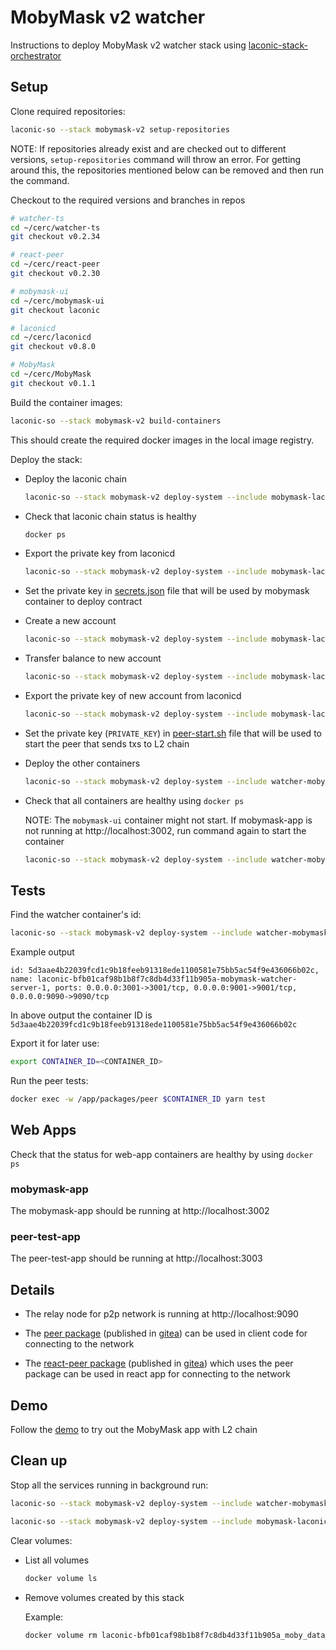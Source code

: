 # MobyMask v2 watcher

Instructions to deploy MobyMask v2 watcher stack using [laconic-stack-orchestrator](/README.md#install)

## Setup

Clone required repositories:

```bash
laconic-so --stack mobymask-v2 setup-repositories
```

NOTE: If repositories already exist and are checked out to different versions, `setup-repositories` command will throw an error.
For getting around this, the repositories mentioned below can be removed and then run the command.

Checkout to the required versions and branches in repos

```bash
# watcher-ts
cd ~/cerc/watcher-ts
git checkout v0.2.34

# react-peer
cd ~/cerc/react-peer
git checkout v0.2.30

# mobymask-ui
cd ~/cerc/mobymask-ui
git checkout laconic

# laconicd
cd ~/cerc/laconicd
git checkout v0.8.0

# MobyMask
cd ~/cerc/MobyMask
git checkout v0.1.1
```

Build the container images:

```bash
laconic-so --stack mobymask-v2 build-containers
```

This should create the required docker images in the local image registry.

Deploy the stack:

* Deploy the laconic chain

  ```bash
  laconic-so --stack mobymask-v2 deploy-system --include mobymask-laconicd up
  ```

* Check that laconic chain status is healthy

  ```bash
  docker ps
  ```

* Export the private key from laconicd

  ```bash
  laconic-so --stack mobymask-v2 deploy-system --include mobymask-laconicd exec laconicd "echo y | laconicd keys export mykey --unarmored-hex --unsafe"
  ```

* Set the private key in [secrets.json](../../config/watcher-mobymask-v2/secrets.json) file that will be used by mobymask container to deploy contract

* Create a new account

  ```bash
  laconic-so --stack mobymask-v2 deploy-system --include mobymask-laconicd exec laconicd "laconicd keys add alice"
  ```

* Transfer balance to new account

  ```bash
  laconic-so --stack mobymask-v2 deploy-system --include mobymask-laconicd exec laconicd 'laconicd tx bank send $(laconicd keys show mykey -a) $(laconicd keys show alice -a) 1000000000000000000000000aphoton --fees 2000aphoton'
  ```

* Export the private key of new account from laconicd

  ```bash
  laconic-so --stack mobymask-v2 deploy-system --include mobymask-laconicd exec laconicd "echo y | laconicd keys export alice --unarmored-hex --unsafe"
  ```

* Set the private key (`PRIVATE_KEY`) in [peer-start.sh](../../config/watcher-mobymask-v2/peer-start.sh) file that will be used to start the peer that sends txs to L2 chain

* Deploy the other containers

  ```bash
  laconic-so --stack mobymask-v2 deploy-system --include watcher-mobymask-v2 up
  ```

* Check that all containers are healthy using `docker ps`

  NOTE: The `mobymask-ui` container might not start. If mobymask-app is not running at http://localhost:3002, run command again to start the container

  ```bash
  laconic-so --stack mobymask-v2 deploy-system --include watcher-mobymask-v2 up
  ```

## Tests

Find the watcher container's id:

```bash
laconic-so --stack mobymask-v2 deploy-system --include watcher-mobymask-v2 ps | grep "mobymask-watcher-server"
```

Example output

```
id: 5d3aae4b22039fcd1c9b18feeb91318ede1100581e75bb5ac54f9e436066b02c, name: laconic-bfb01caf98b1b8f7c8db4d33f11b905a-mobymask-watcher-server-1, ports: 0.0.0.0:3001->3001/tcp, 0.0.0.0:9001->9001/tcp, 0.0.0.0:9090->9090/tcp
```

In above output the container ID is `5d3aae4b22039fcd1c9b18feeb91318ede1100581e75bb5ac54f9e436066b02c`

Export it for later use:

```bash
export CONTAINER_ID=<CONTAINER_ID>
```

Run the peer tests:

```bash
docker exec -w /app/packages/peer $CONTAINER_ID yarn test
```

## Web Apps

Check that the status for web-app containers are healthy by using `docker ps`

### mobymask-app

The mobymask-app should be running at http://localhost:3002

### peer-test-app

The peer-test-app should be running at http://localhost:3003

## Details

* The relay node for p2p network is running at http://localhost:9090

* The [peer package](https://github.com/cerc-io/watcher-ts/tree/main/packages/peer) (published in [gitea](https://git.vdb.to/cerc-io/-/packages/npm/@cerc-io%2Fpeer)) can be used in client code for connecting to the network

* The [react-peer package](https://github.com/cerc-io/react-peer/tree/main/packages/react-peer) (published in [gitea](https://git.vdb.to/cerc-io/-/packages/npm/@cerc-io%2Freact-peer)) which uses the peer package can be used in react app for connecting to the network

## Demo

Follow the [demo](./demo.md) to try out the MobyMask app with L2 chain

## Clean up

Stop all the services running in background run:

```bash
laconic-so --stack mobymask-v2 deploy-system --include watcher-mobymask-v2 down

laconic-so --stack mobymask-v2 deploy-system --include mobymask-laconicd down
```

Clear volumes:

* List all volumes

  ```bash
  docker volume ls
  ```

* Remove volumes created by this stack

  Example:
  ```bash
  docker volume rm laconic-bfb01caf98b1b8f7c8db4d33f11b905a_moby_data_server
  ```
